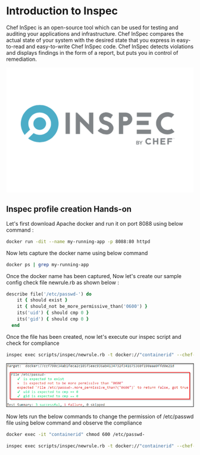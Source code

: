 # Introduction to Inspec

Chef InSpec is an open-source tool which can be used for testing and auditing your applications and infrastructure. Chef InSpec compares the actual state of your system with the desired state that you express in easy-to-read and easy-to-write Chef InSpec code. Chef InSpec detects violations and displays findings in the form of a report, but puts you in control of remediation.

![staging](images/cac3.png)

<!-- Write in brief on Inspec
Here we need to give audience two rules examples given below and make them execute those scripts on running docker containers 
Capture as many screenshots as possible
https://notsosecure.com/lets-cook-compliance-as-code-with-chef-inspec/
-->

## Inspec profile creation Hands-on

Let's first download Apache docker and run it on port 8088 using below command :

```bash
docker run -dit --name my-running-app -p 8088:80 httpd
```

Now lets capture the docker name using below command

```bash
docker ps | grep my-running-app
```

Once the docker name has been captured, Now let's create our sample config check file newrule.rb as shown below :

```ruby
describe file('/etc/passwd-') do
    it { should exist }
    it { should_not be_more_permissive_than('0600') }
    its('uid') { should cmp 0 }
    its('gid') { should cmp 0 }
  end
```

Once the file has been created, now let's execute our inspec script and check for compliance

```bash
inspec exec scripts/inspec/newrule.rb -t docker://"containerid" --chef-license=accept --reporter cli
```

![staging](images/cac2.png)

Now lets run the below commands to change the permission of /etc/passwd file using below command and observe the compliance

```bash
docker exec -it "containerid" chmod 600 /etc/passwd-
```

```bash
inspec exec scripts/inspec/newrule.rb -t docker://"containerid" --chef-license=accept --reporter cli
```
